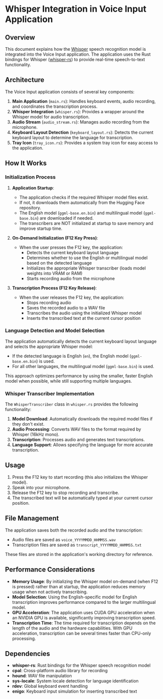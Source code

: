 # Whisper Integration in Voice Input Application

## Overview

This document explains how the [Whisper](https://github.com/openai/whisper) speech recognition model is integrated into the Voice Input application. The application uses the Rust bindings for Whisper ([whisper-rs](https://github.com/tazz4843/whisper-rs)) to provide real-time speech-to-text functionality.

## Architecture

The Voice Input application consists of several key components:

1. **Main Application** (`main.rs`): Handles keyboard events, audio recording, and coordinates the transcription process.
2. **Whisper Integration** (`whisper.rs`): Provides a wrapper around the Whisper model for audio transcription.
3. **Audio Stream** (`audio_stream.rs`): Manages audio recording from the microphone.
4. **Keyboard Layout Detection** (`keyboard_layout.rs`): Detects the current keyboard layout to determine the language for transcription.
5. **Tray Icon** (`tray_icon.rs`): Provides a system tray icon for easy access to the application.

## How It Works

### Initialization Process

1. **Application Startup**:
   - The application checks if the required Whisper model files exist.
   - If not, it downloads them automatically from the Hugging Face repository.
   - The English model (`ggml-base.en.bin`) and multilingual model (`ggml-base.bin`) are downloaded if needed.
   - The transcribers are NOT initialized at startup to save memory and improve startup time.

2. **On-Demand Initialization (F12 Key Press)**:
   - When the user presses the F12 key, the application:
     - Detects the current keyboard layout language
     - Determines whether to use the English or multilingual model based on the detected language
     - Initializes the appropriate Whisper transcriber (loads model weights into VRAM or RAM)
     - Starts recording audio from the microphone

3. **Transcription Process (F12 Key Release)**:
   - When the user releases the F12 key, the application:
     - Stops recording audio
     - Saves the recorded audio to a WAV file
     - Transcribes the audio using the initialized Whisper model
     - Inserts the transcribed text at the current cursor position

### Language Detection and Model Selection

The application automatically detects the current keyboard layout language and selects the appropriate Whisper model:

- If the detected language is English (`en`), the English model (`ggml-base.en.bin`) is used.
- For all other languages, the multilingual model (`ggml-base.bin`) is used.

This approach optimizes performance by using the smaller, faster English model when possible, while still supporting multiple languages.

### Whisper Transcriber Implementation

The `WhisperTranscriber` class in `whisper.rs` provides the following functionality:

1. **Model Download**: Automatically downloads the required model files if they don't exist.
2. **Audio Processing**: Converts WAV files to the format required by Whisper (16kHz mono).
3. **Transcription**: Processes audio and generates text transcriptions.
4. **Language Support**: Allows specifying the language for more accurate transcription.

## Usage

1. Press the F12 key to start recording (this also initializes the Whisper model).
2. Speak into your microphone.
3. Release the F12 key to stop recording and transcribe.
4. The transcribed text will be automatically typed at your current cursor position.

## File Management

The application saves both the recorded audio and the transcription:

- Audio files are saved as `voice_YYYYMMDD_HHMMSS.wav`
- Transcription files are saved as `transcript_YYYYMMDD_HHMMSS.txt`

These files are stored in the application's working directory for reference.

## Performance Considerations

- **Memory Usage**: By initializing the Whisper model on-demand (when F12 is pressed) rather than at startup, the application reduces memory usage when not actively transcribing.
- **Model Selection**: Using the English-specific model for English transcription improves performance compared to the larger multilingual model.
- **GPU Acceleration**: The application uses CUDA GPU acceleration when an NVIDIA GPU is available, significantly improving transcription speed.
- **Transcription Time**: The time required for transcription depends on the length of the audio and the hardware capabilities. With GPU acceleration, transcription can be several times faster than CPU-only processing.

## Dependencies

- **whisper-rs**: Rust bindings for the Whisper speech recognition model
- **cpal**: Cross-platform audio library for recording
- **hound**: WAV file manipulation
- **sys-locale**: System locale detection for language identification
- **rdev**: Global keyboard event handling
- **enigo**: Keyboard input simulation for inserting transcribed text
